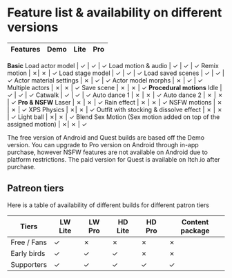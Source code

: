 # Feature list & availability on different versions

Features | Demo | Lite | Pro
--- | ---| --- | ---
**Basic**
Load actor model | ✓ | ✓ | ✓
Load motion & audio | ✓ | ✓ | ✓
Remix motion | ✗| ✗ | ✓
Load stage model | ✓ | ✓ | ✓
Load saved scenes | ✓ | ✓ | ✓
Actor material settings | ✗ | ✓ | ✓
Actor model morphs | ✗ | ✓ | ✓
Multiple actors | ✗| ✗ | ✓
Save scene | ✗ | ✗ | ✓
**Procedural motions**
Idle | ✓ | ✓ | ✓
Catwalk | ✓ | ✓ | ✓
Auto dance 1 | ✗ | ✗ | ✓
Auto dance 2 | ✗ | ✗ | ✓
**Pro & NSFW**
Laser | ✗ | ✗ | ✓ 
Rain effect | ✗ | ✗ | ✓
NSFW motions | ✗ | ✗ | ✓
XPS Physics | ✗| ✗ | ✓
Outfit with stocking & dissolve effect | ✗ | ✗ | ✓
Light ball | ✗| ✗ | ✓
Blend Sex Motion (Sex motion added on top of the assigned motion) | ✗| ✗ | ✓

The free version of Android and Quest builds are based off the Demo version. You can upgrade to Pro version on Android through in-app purchase, however NSFW features are not available on Android due to platform restrictions. The paid version for Quest is available on Itch.io after purchase.  

## Patreon tiers
Here is a table of availability of different builds for different patron tiers

Tiers | LW Lite | LW Pro | HD Lite | HD Pro | Content package
--- | --- | --- | --- | --- | --- |
Free / Fans | ✓ | ✗ | ✗ | ✗ | ✗ |
Early birds | ✓ | ✓ | ✓ | ✗ | ✗ |
Supporters | ✓ | ✓ | ✓ | ✓ | ✓ |
